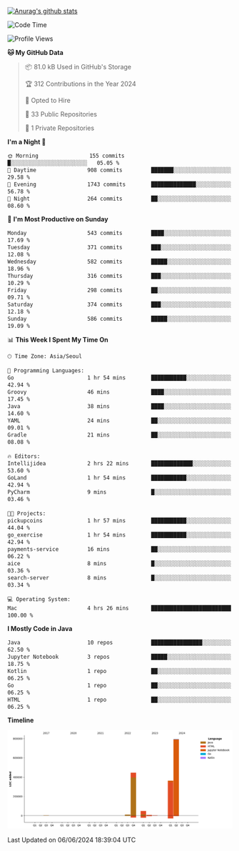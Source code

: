 [![Anurag's github stats](https://github-readme-stats.vercel.app/api?username=hajubal)](https://github.com/anuraghazra/github-readme-stats)

<!--START_SECTION:waka-->
![Code Time](http://img.shields.io/badge/Code%20Time-19%20hrs%2010%20mins-blue)

![Profile Views](http://img.shields.io/badge/Profile%20Views-0-blue)

**🐱 My GitHub Data** 

> 📦 81.0 kB Used in GitHub's Storage 
 > 
> 🏆 312 Contributions in the Year 2024
 > 
> 💼 Opted to Hire
 > 
> 📜 33 Public Repositories 
 > 
> 🔑 1 Private Repositories 
 > 
**I'm a Night 🦉** 

```text
🌞 Morning                155 commits         █░░░░░░░░░░░░░░░░░░░░░░░░   05.05 % 
🌆 Daytime                908 commits         ███████░░░░░░░░░░░░░░░░░░   29.58 % 
🌃 Evening                1743 commits        ██████████████░░░░░░░░░░░   56.78 % 
🌙 Night                  264 commits         ██░░░░░░░░░░░░░░░░░░░░░░░   08.60 % 
```
📅 **I'm Most Productive on Sunday** 

```text
Monday                   543 commits         ████░░░░░░░░░░░░░░░░░░░░░   17.69 % 
Tuesday                  371 commits         ███░░░░░░░░░░░░░░░░░░░░░░   12.08 % 
Wednesday                582 commits         █████░░░░░░░░░░░░░░░░░░░░   18.96 % 
Thursday                 316 commits         ███░░░░░░░░░░░░░░░░░░░░░░   10.29 % 
Friday                   298 commits         ██░░░░░░░░░░░░░░░░░░░░░░░   09.71 % 
Saturday                 374 commits         ███░░░░░░░░░░░░░░░░░░░░░░   12.18 % 
Sunday                   586 commits         █████░░░░░░░░░░░░░░░░░░░░   19.09 % 
```


📊 **This Week I Spent My Time On** 

```text
🕑︎ Time Zone: Asia/Seoul

💬 Programming Languages: 
Go                       1 hr 54 mins        ███████████░░░░░░░░░░░░░░   42.94 % 
Groovy                   46 mins             ████░░░░░░░░░░░░░░░░░░░░░   17.45 % 
Java                     38 mins             ████░░░░░░░░░░░░░░░░░░░░░   14.60 % 
YAML                     24 mins             ██░░░░░░░░░░░░░░░░░░░░░░░   09.01 % 
Gradle                   21 mins             ██░░░░░░░░░░░░░░░░░░░░░░░   08.08 % 

🔥 Editors: 
Intellijidea             2 hrs 22 mins       █████████████░░░░░░░░░░░░   53.60 % 
GoLand                   1 hr 54 mins        ███████████░░░░░░░░░░░░░░   42.94 % 
PyCharm                  9 mins              █░░░░░░░░░░░░░░░░░░░░░░░░   03.46 % 

🐱‍💻 Projects: 
pickupcoins              1 hr 57 mins        ███████████░░░░░░░░░░░░░░   44.04 % 
go_exercise              1 hr 54 mins        ███████████░░░░░░░░░░░░░░   42.94 % 
payments-service         16 mins             ██░░░░░░░░░░░░░░░░░░░░░░░   06.22 % 
aice                     8 mins              █░░░░░░░░░░░░░░░░░░░░░░░░   03.36 % 
search-server            8 mins              █░░░░░░░░░░░░░░░░░░░░░░░░   03.34 % 

💻 Operating System: 
Mac                      4 hrs 26 mins       █████████████████████████   100.00 % 
```

**I Mostly Code in Java** 

```text
Java                     10 repos            ████████████████░░░░░░░░░   62.50 % 
Jupyter Notebook         3 repos             █████░░░░░░░░░░░░░░░░░░░░   18.75 % 
Kotlin                   1 repo              ██░░░░░░░░░░░░░░░░░░░░░░░   06.25 % 
Go                       1 repo              ██░░░░░░░░░░░░░░░░░░░░░░░   06.25 % 
HTML                     1 repo              ██░░░░░░░░░░░░░░░░░░░░░░░   06.25 % 
```



**Timeline**

![Lines of Code chart](https://raw.githubusercontent.com/hajubal/hajubal/main/assets/bar_graph.png)


 Last Updated on 06/06/2024 18:39:04 UTC
<!--END_SECTION:waka-->